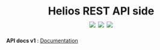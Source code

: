<h1 align=center>Helios REST API side
<br>
  <img src="https://codecov.io/gh/AppLoidx/helios-rest-api/branch/master/graph/badge.svg" />
  <a href="https://travis-ci.org/AppLoidx/helios-rest-api"><img src="https://travis-ci.org/AppLoidx/helios-rest-api.svg?branch=master" /></a>
  <img src="https://img.shields.io/badge/Java-1.8-brightgreen" />
</h1>

**API docs v1** : [Documentation](https://apploidx.github.io/helios-doc/)

